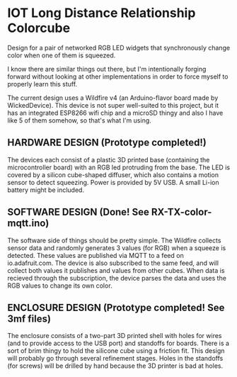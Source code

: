 # IOT Long Distance Relationship Colorcube
Design for a pair of networked RGB LED widgets that synchronously change color when one of them is squeezed.

I know there are similar things out there, but I'm intentionally forging forward without looking at other implementations in order to force myself to properly learn this stuff.

The current design uses a Wildfire v4 (an Arduino-flavor board made by WickedDevice). This device is not super well-suited to this project,
but it has an integrated ESP8266 wifi chip and a microSD thingy and also I have like 5 of them somehow, so that's what I'm using.

HARDWARE DESIGN (Prototype completed!)
---------------------
The devices each consist of a plastic 3D printed base (containing the microcontroller board) with an RGB led protruding from the base. The LED is covered by a silicon cube-shaped diffuser, which also contains a motion sensor to detect squeezing. Power is provided by 5V USB. A small Li-ion battery might be included.

SOFTWARE DESIGN (Done! See RX-TX-color-mqtt.ino)
---------------------
The software side of things should be pretty simple. The Wildfire collects sensor data and randomly generates 3 values (for RGB) when a squeeze is detected. These values are published via MQTT to a feed on io.adafruit.com. The device is also subscribed to the same feed, and will collect both values it publishes and values from other cubes. When data is recieved through the subscription, the device parses the data and uses the RGB values to change its own color.

ENCLOSURE DESIGN (Prototype completed! See 3mf files)
---------------------
The enclosure consists of a two-part 3D printed shell with holes for wires (and to provide access to the USB port) and standoffs for boards. There is a sort of brim thingy to hold the silicone cube using a friction fit. This design will probably go through several refinement stages. Holes in the standoffs (for screws) will be drilled by hand because the 3D printer is bad at holes.
